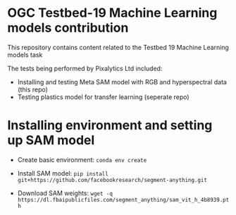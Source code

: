 # OGC Testbed-19 Machine Learning models contribution

This repository contains content related to the Testbed 19 Machine Learning models task

The tests being performed by Pixalytics Ltd included:
* Installing and testing Meta SAM model with RGB and hyperspectral data (this repo)
* Testing plastics model for transfer learning (seperate repo)

# Installing environment and setting up SAM model

* Create basic environment: `conda env create`

* Install SAM model: `pip install git+https://github.com/facebookresearch/segment-anything.git`

* Download SAM weights: `wget -q https://dl.fbaipublicfiles.com/segment_anything/sam_vit_h_4b8939.pth`

